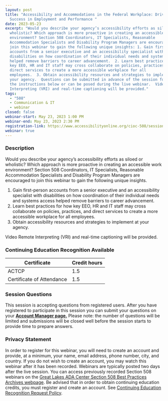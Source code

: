 ```yaml
---
layout: post
title: "Accessibility and Accommodations in the Federal Workplace: Driving
  Success in Employment and Performance "
date: 2023-05-23
excerpt: "Would you describe your agency’s accessibility efforts as siloed or
  wholistic? Which approach is more proactive in creating an accessible work
  environment? Section 508 Coordinators, IT Specialists, Reasonable
  Accommodation Specialists and Disability Program Managers are encouraged to
  join this webinar to gain the following unique insights: 1. Gain first-person
  accounts from a senior executive and an accessibility specialist with
  disabilities on how coordination of their individual needs and systems access
  helped remove barriers to career advancement.  2. Learn best practices for how
  key EEO, HR and IT staff may cross collaborate on policies, practices, and
  direct services to create a more accessible workplace for all
  employees.  3. Obtain accessibility resources and strategies to implement at
  your agency.  Questions can be submitted in advance of the session following
  the instructions below or can be posed during the live webinar.  Video Remote
  Interpreting (VRI) and real-time captioning will be provided."
tags:
  - "508"
  - Communication & IT
  - webinar
closed: false
webinar-start: May 23, 2023 1:00 PM
webinar-end: May 23, 2023 2:30 PM
registration-link: https://www.accessibilityonline.org/cioc-508/session/?id=111055
webinar: true
---
```

### Description

Would you describe your agency’s accessibility efforts as siloed or wholistic? Which approach is more proactive in creating an accessible work environment? Section 508 Coordinators, IT Specialists, Reasonable Accommodation Specialists and Disability Program Managers are encouraged to join this webinar to gain the following unique insights.

1. Gain first-person accounts from a senior executive and an accessibility specialist with disabilities on how coordination of their individual needs and systems access helped remove barriers to career advancement.
2. Learn best practices for how key EEO, HR and IT staff may cross collaborate on policies, practices, and direct services to create a more accessible workplace for all employees.
3. Obtain accessibility resources and strategies to implement at your agency.

Video Remote Interpreting (VRI) and real-time captioning will be provided.

### Continuing Education Recognition Available

| **Certificate**           | **Credit hours** |
| ------------------------- | ---------------- |
| ACTCP                     | 1.5              |
| Certificate of Attendance | 1.5              |


### Session Questions

This session is accepting questions from registered users. After you have registered to participate in this session you can submit your questions on your **[Account Manager page.](https://www.accessibilityonline.org/cioc-508/accountManager/18899/session/110879#questions)** Please note: the number of questions will be limited and submissions will be closed well before the session starts to provide time to prepare answers.

### Privacy Statement

In order to register for this webinar, you will need to create an account and provide, at a minimum, your name, email address, phone number, city, and country. If you do not wish to create an account, you may watch this webinar after it has been recorded. Webinars are typically posted two days after the live session. You can access previously recorded Section 508 webinars on the [Great Lakes ADA Center Section 508 Best Practices Archives webpage](https://www.accessibilityonline.org/cioc-508/archives/). Be advised that in order to obtain continuing education credits, you must register and create an account. See [Continuing Education Recognition Request Policy](https://www.accessibilityonline.org/continuing-education/CEUDetails.aspx).
